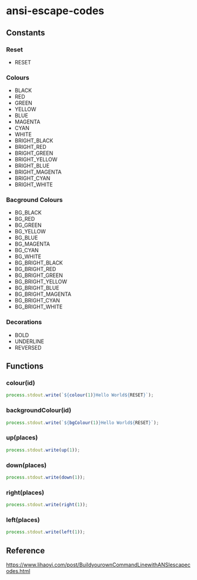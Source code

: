 # ansi-escape-codes

## Constants

### Reset

- RESET

### Colours

- BLACK
- RED
- GREEN
- YELLOW
- BLUE
- MAGENTA
- CYAN
- WHITE
- BRIGHT_BLACK
- BRIGHT_RED
- BRIGHT_GREEN
- BRIGHT_YELLOW
- BRIGHT_BLUE
- BRIGHT_MAGENTA
- BRIGHT_CYAN
- BRIGHT_WHITE

### Bacground Colours

- BG_BLACK
- BG_RED
- BG_GREEN
- BG_YELLOW
- BG_BLUE
- BG_MAGENTA
- BG_CYAN
- BG_WHITE
- BG_BRIGHT_BLACK
- BG_BRIGHT_RED
- BG_BRIGHT_GREEN
- BG_BRIGHT_YELLOW
- BG_BRIGHT_BLUE
- BG_BRIGHT_MAGENTA
- BG_BRIGHT_CYAN
- BG_BRIGHT_WHITE

### Decorations

- BOLD
- UNDERLINE
- REVERSED

## Functions

### colour(id)

``` JavaScript
process.stdout.write(`${colour(1)}Hello World${RESET}`);
```

### backgroundColour(id)
``` JavaScript
process.stdout.write(`${bgColour(1)}Hello World${RESET}`);
```

### up(places)

``` JavaScript
process.stdout.write(up(1));
```

### down(places)

``` JavaScript
process.stdout.write(down(1));
```

### right(places)

``` JavaScript
process.stdout.write(right(1));
```

### left(places)

``` JavaScript
process.stdout.write(left(1));
```

## Reference

https://www.lihaoyi.com/post/BuildyourownCommandLinewithANSIescapecodes.html
